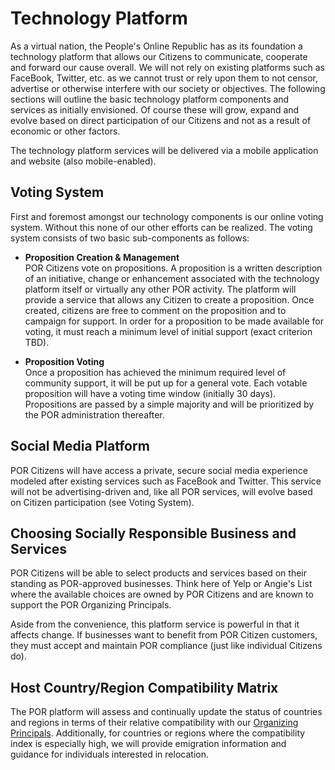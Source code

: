 # Technology Platform

As a virtual nation, the People's Online Republic has as its foundation a technology platform that allows our Citizens to communicate, cooperate and forward our cause overall. We will not rely on existing platforms such as FaceBook, Twitter, etc. as we cannot trust or rely upon them to not censor, advertise or otherwise interfere with our society or objectives. The following sections will outline the basic technology platform components and services as initially envisioned. Of course these will grow, expand and evolve based on direct participation of our Citizens and not as a result of economic or other factors.

The technology platform services will be delivered via a mobile application and website (also mobile-enabled).

## Voting System

First and foremost amongst our technology components is our online voting system. Without this none of our other efforts can be realized. The voting system consists of two basic sub-components as follows:

- **Proposition Creation & Management**  
POR Citizens vote on propositions. A proposition is a written description of an initiative, change or enhancement associated with the technology platform itself or virtually any other POR activity. The platform will provide a service that allows any Citizen to create a proposition. Once created, citizens are free to comment on the proposition and to campaign for support. In order for a proposition to be made available for voting, it must reach a minimum level of initial support (exact criterion TBD).

- **Proposition Voting**  
Once a proposition has achieved the minimum required level of community support, it will be put up for a general vote. Each votable proposition will have a voting time window (initially 30 days). Propositions are passed by a simple majority and will be prioritized by the POR administration thereafter.

## Social Media Platform

POR Citizens will have access a private, secure social media experience modeled after existing services such as FaceBook and Twitter. This service will not be advertising-driven and, like all POR services, will evolve based on Citizen participation (see Voting System).

## Choosing Socially Responsible Business and Services

POR Citizens will be able to select products and services based on their standing as POR-approved businesses. Think here of Yelp or Angie's List where the available choices are owned by POR Citizens and are known to support the POR Organizing Principals.

Aside from the convenience, this platform service is powerful in that it affects change. If businesses want to benefit from POR Citizen customers, they must accept and maintain POR compliance (just like individual Citizens do).

## Host Country/Region Compatibility Matrix

The POR platform will assess and continually update the status of countries and regions in terms of their relative compatibility with our [Organizing Principals](organizing-principals.md). Additionally, for countries or regions where the compatibility index is especially high, we will provide emigration information and guidance for individuals interested in relocation.
